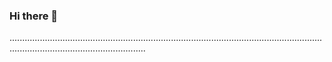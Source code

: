 ### Hi there 👋

..................................................................................................................................................................................